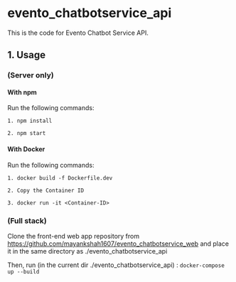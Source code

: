 # evento_chatbotservice_api
This is the code for Evento Chatbot Service API.

## 1. Usage

### (Server only)

#### With npm
Run the following commands: 

```1. npm install```

```2. npm start```

#### With Docker
Run the following commands: 

```1. docker build -f Dockerfile.dev```

```2. Copy the Container ID```

```3. docker run -it <Container-ID>```

### (Full stack)

Clone the front-end web app repository from https://github.com/mayankshah1607/evento_chatbotservice_web and place it in the same directory as ./evento_chatbotservice_api

Then, run (in the current dir ./evento_chatbotservice_api) : ```docker-compose up --build```
